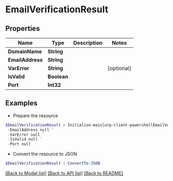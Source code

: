 # EmailVerificationResult
## Properties

Name | Type | Description | Notes
------------ | ------------- | ------------- | -------------
**DomainName** | **String** |  | 
**EmailAddress** | **String** |  | 
**VarError** | **String** |  | [optional] 
**IsValid** | **Boolean** |  | 
**Port** | **Int32** |  | 

## Examples

- Prepare the resource
```powershell
$EmailVerificationResult = Initialize-maislurp-client-powershellEmailVerificationResult  -DomainName null `
 -EmailAddress null `
 -VarError null `
 -IsValid null `
 -Port null
```

- Convert the resource to JSON
```powershell
$EmailVerificationResult | ConvertTo-JSON
```

[[Back to Model list]](../README#documentation-for-models) [[Back to API list]](../README#documentation-for-api-endpoints) [[Back to README]](../README)

